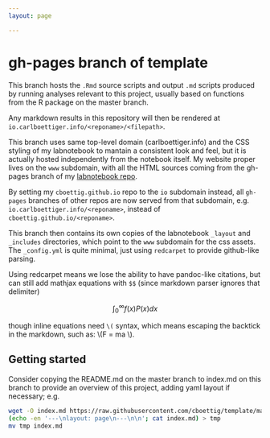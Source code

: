 ```yaml
---
layout: page

---
```


gh-pages branch of template
===========================


This branch hosts the `.Rmd` source scripts and output `.md`
scripts produced by running analyses relevant to this project,
usually based on functions from the R package on the master branch.

Any markdown results in this repository will then be rendered at
`io.carlboettiger.info/<reponame>/<filepath>`.

This branch uses same top-level domain (carlboettiger.info) and
the CSS styling of my labnotebook to mantain a consistent look and
feel, but it is actually hosted independently from
the notebook itself.  My website proper lives on the `www` subdomain,
with all the HTML sources coming from the gh-pages branch of my
[labnotebook repo](https://github.com/cboettig/labnotebook/).

By setting my `cboettig.github.io` repo to the `io` subdomain
instead, all `gh-pages` branches of other repos are now served
from that subdomain, e.g. `io.carlboettiger.info/<reponame>`, instead
of `cboettig.github.io/<reponame>`.

This branch then contains its own copies of the labnotebook
`_layout` and `_includes` directories, which point to the `www` subdomain
for the css assets.  The `_config.yml` is quite minimal, just using
`redcarpet` to provide github-like parsing.


Using redcarpet means we lose the ability to have pandoc-like citations,
but can still add mathjax equations with `$$` (since markdown parser
ignores that delimiter)

$$ \int_0^{\infty} f(x) P(x) dx $$

though inline equations need `\(` syntax, which means escaping
the backtick in the markdown, such as: \\(F = ma \\).



Getting started
----------------

Consider copying the README.md on the master branch to index.md on this
branch to provide an overview of this project, adding yaml layout if
necessary; e.g.

```bash
wget -O index.md https://raw.githubusercontent.com/cboettig/template/master/README.md
(echo -en '---\nlayout: page\n---\n\n'; cat index.md) > tmp
mv tmp index.md
```


